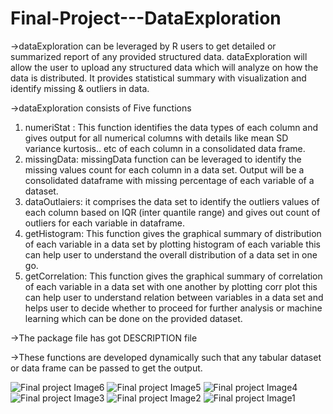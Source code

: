 # Final-Project---DataExploration

->dataExploration can be leveraged by R users to get detailed or summarized report
of any provided structured data.
dataExploration will allow the user to upload any structured data which will
analyze on how the data is distributed.
It provides statistical summary with visualization and identify missing &amp; outliers in
data.

->dataExploration consists of Five functions
 1. numeriStat : This function identifies the data types of each column and
 gives output for all numerical columns with details like mean SD variance
 kurtosis.. etc of each column in a consolidated data frame.
 2. missingData: missingData function can be leveraged to identify the missing
 values count for each column in a data set. Output will be a consolidated
 dataframe with missing percentage of each variable of a dataset.
 3. dataOutlaiers: it comprises the data set to identify the outliers values of
 each column based on IQR (inter quantile range) and gives out count of
 outliers for each variable in dataframe.
 4. getHistogram: This function gives the graphical summary of distribution of
 each variable in a data set by plotting histogram of each variable this can
 help user to understand the overall distribution of a data set in one go.
 5. getCorrelation: This function gives the graphical summary of correlation of
 each variable in a data set with one another by plotting corr plot this can
 help user to understand relation between variables in a data set and helps
 user to decide whether to proceed for further analysis or machine learning
 which can be done on the provided dataset.

->The package file has got DESCRIPTION file

->These functions are developed dynamically such that any tabular dataset or
data frame can be passed to get the output.

![Final project Image6](https://user-images.githubusercontent.com/97499801/166193685-ddbd8fdf-94ec-44d6-88c9-feaaf76c2f83.png)
![Final project Image5](https://user-images.githubusercontent.com/97499801/166193687-aa21a882-ab02-42b7-b330-50d4362b8718.png)
![Final project Image4](https://user-images.githubusercontent.com/97499801/166193688-64a822ea-7724-4e50-b223-b6d476530ba1.png)
![Final project Image3](https://user-images.githubusercontent.com/97499801/166193689-723c568a-e589-452f-a58e-d9857abfa743.png)
![Final project Image2](https://user-images.githubusercontent.com/97499801/166193690-b9f7194f-acca-425c-8928-28f7d4ec1807.png)
![Final project Image1](https://user-images.githubusercontent.com/97499801/166193692-ac0c2bc9-6b0a-49b3-9079-fbf069acf395.png)

